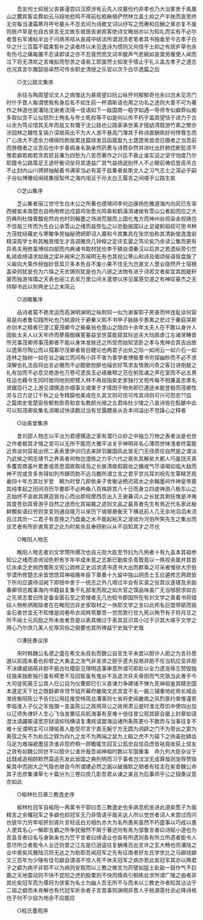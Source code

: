 <!-- { "loadSidebar": true } -->
　　吾友何士抑居父丧甚谨尝曰汉原涉有云先人坟墓俭约非孝也乃大治冢舍于鳯凰山之麓宾客会葬如云马踣地悲鸣不得前松栢楸梧俨然林立盖士抑之产半挫而哀思终无穷每当凄霜寒月呼号墓头不忍去间为诗歌文词以纾写之而赓和应酬之章亦复不废则居卢草是也自古丧言无文故东坡居丧谢宾客绝诗文晦翁亦以为知礼而实有不必尔者昔右军诸帖半出于问病吊唁从哀戚中结法所谓泪渍老笔者其书独垂至今古孝子白华之什三百篇不载束晳补之读者终以未见逸诗为恨则又何怪乎士抑之有居庐草也余有伤弓之痛每置不忍读即读之亦不忍竟然而文词辛酸声气悲婉如哀螀劳雁使人闻而泣下将无清欢之言难拟而愁苦之语易工耶虽然士抑发乎情止乎礼义盖古孝子之道志也况其言尔雅韶丽卓然可传余职史清授之乐官以次于白华逸篇之后 

　　○沈公路文集序 

　　余往与陶周望论文人之病惟达为甚周望曰阮公咏怀何郁郁奇也余曰岂未见苏门时什乎晋人每谓使我有身后名不如生前一杯酒斯语也用之功名之途则大善不可为著作之林道也彼潘陆沈谢者流得一佳语如下一敌国商一稳字如遇一导师专似癖莽似痴多取似贪不让似怒烈士殉名与夸士死权等不如是何以传不朽乎盖周望恬于进力于古以余为笃论惜其无年而兹又有慨于沈公路也公路家承世美才擅幼清既游竹素之樊亦涉园林之趣性复狷介深居简出不为大人游不悬高门簿其于称诗直酬夙好何悖尊生而广心浩大不遗余力缠绵险韵层累连篇牍发百函箴盈九士諰諰焉尝虑日摄者之当吾前而唇稽者之议吾后也中岁善病身名孰亲然药褁与诗筒杂然并进吐出肝肺捻断髭须不惟若癖若痴若贪若怒且兼为四愁为八苦而著作之兴迄不衰止谁实迫之坚守怕度乃尔耶籍令公路策足王途旴衡词垒将其道益广其气益扬送别怀人不止眼前俦侣登高吊古不止封内山川骋妍抽秘着书满家当必有富于兹集者矣斯文人之习气志士之深必乎嗣子谷似博雅绍闻结集授梨传之海内俎豆于孙太白王履吉之间嗟乎公路生矣 

　　○芝山集序 

　　芝山集者丽江世守生白木公之所著也德靖间李何边康扬扢雅道海内向风巳东渐西被矣未南暨也自杨用修远戍碧鸡张愈光鸣皋和鹤滇洱诸侯有雪山公者起而应之大历典刑杜陵膏馥宛然肖也时则翰墨之场进荒服而上国化鬼方而神州丝视染金视铸岂不信哉三传而为生白公承雪山之绪而益恢弘之以忠勤报国以止足禔躬祖砚可思书种方茂枕经藉史与寒畯争劳抽秘骋妍即词人寡和今其集具在张宗伯称其清新俊逸澹宕精深周学士称其触景情生才高调雅庶几钟爃之定评玄晏之笃论矣乃余读公集而更有异焉夫用修虽博综四部而内典诸书取材犹俭李于鳞自谓秦汉以后弃之若遗纵旁引竺乹祗收绮语求如唐之梁补阙宋之苏端明无有也其视公寒山和诗及偈颂俪语皆盘旋了义皈向大乘作频伽妙音具贝多本色且不废小果不住无为岂直文人慧业隐然开士宿根盖染则犹是也为六铢之天衣铸则犹是也为八琏之法物有进于诗若文者矣宜其脱屣轩裳而独游埃壒之天表也丽江去吴万里公间关遣使以序见属感交道之有神叹豪杰之无待聊书此以附两史公之末简云 

　　○消暍集序 

　　品诗者莫不艳灵运而高渊明渊明之咏荆轲一似为谢客耶子房奋而仲连耻谈何容易是向者鲁勾践所叱也乃桃源托于避秦义熙不书甲子脉脉乎黍离之悲过于秦庭哭斯亦剑术之精者巳澄江夏茂卿今之柴桑翁也毘山之隐四十余年太夫人在不敢以身许人固矣太夫人以天年终而蓼莪御痛誓墓益坚世莫能窥其际迨夫大珰扇虐江左诸贤畴昔所兄事茂卿师事茂卿者不能以身体发肤还之所受而始知坚卧之孝与鬼神合其吉凶故以遗荣尽陶公而以孺慕尽茂卿者皆目睫论也两君子出处之际一如闲云一如介石一如连林之独树一如在谷之幽兰而间有小异不害为善学者博极羣书穷探幽眇而不必不求深解也礼法自将出言必雅而不必酣歌恕醉也缁衣好笃求友情敦问奇之客日进倒屣之礼有加而不必息交绝游也万卷可遗良玉必琢雍穆之范在躬弦诵之声在室而不必五男任运也藉令生同时居同地则把臂入林不再屈指矣史家独行文苑传每不相兼盖忠孝名贤踞百行之上游见谓撰造亦细事又或束于才情困于物务即巳遵途未能登极而茂卿性灵与日力足订千秋之业专精靡他美成在久其文则可信可传其诗则可兴可怨忠??皿之篇南史笔楚臣些郁勃恢奇助宣名教颜光禄之五君咏杜少陵之八哀诗皆在酝酿中此可以知茂卿矣集名消暍试快读数过当有甘露醴泉从舌本间溢出不觉躁心之释者 

　　○诒美堂集序 

　　昔刘邵人物志以平淡为君德撰造之家有潜行众妙之中独立万物之表者淡是也世之作者极其才情之变可以无所不能而大雅平淡关乎神明非名心薄而世味浅者终莫能近焉谈何容易出师二表表里伊训归去来辞羽翼国风此皆无门无径质任自然是之谓淡乃武侯之明志靖节之养真者何物岂澄练之力乎六代之衰失其解矣大都人巧虽饶天真多覆宫商虽叶累黍或乖思涸故取续凫之长肤清故假靓妆之媚或气尽语竭如临大敌而神不完或贪多务得如列市肆而韵不远乌覩所谓立言之君乎京兆耳刘祝先生覃精艺苑垂四十年方其壮岁登　朝为时曾几即依亲子舍衡泌栖迟菽水之余翰墨间作神皇帝嘉其纯孝起之田间洊历华要即不必种桑八百株辞宫八十日而身立四虗神游八极东山之志始终不渝故其撰造皆肖心而出即规摩西京出入王谢兼词人之长犹其剩技惟是冲夷其度苍劲其骨游乎自然之途而化其镕裁之迹则文品之最真者先生有焉近代名家此秘鲜覩矣语曰穷则变变则通自隆万以来历下琅琊悬衡天下横诋前人几无余地滔滔末流且过其历一二君子有意挽之乃盘盎之水不能起粘天之波祗为河伯所笑先生之集出而谈艺者有所折衷焉变之此为时矣余且奉研削以从不自知其才之尽也 

　　○睢阳人物志 

　　睢阳人物志者刘文学瓒所撰次也自元勋大臣至节妇为凡例者十有九盖本其祖参知公之绪而咨询润色积有岁年卒成未竟之志斯巳勤矣杀青既竟以一帙视余属弁其首忆余承乏史局西蜀陈文宪公疏修正史诏求遗书遗书大出而郡乘之可采者惟徐大宗伯学谟所修楚志余皆悠悠耳神祖晚年臣下章奏十九留中独山阴贡士王应遴修志两疏皆下所司应遴待诏阙下即授中舍于一统志之外几增过半会有实录之役其议遂寝及余副春卿领总裁事海内书籍益复集于礼部发而观之如大官之馔品味虽广无当邭厨求如古之先贤志耆旧传足备金匮石至之旁搜者无几也假令郡国所在有刘文学之善着书将错综人物彬炳琬琰者在在睢阳岂非史家取材之一快耶文学之言曰此邦名巨盟带砺而铭金石者世宜无不知惟是闾巷布衣闺帏茕嫠苦一世而敦行甘九死以殉节有子将月旦之所不闻士元风励之所未收者吾是以表其微过于表其显识其小过于识其大嗟乎文学之用心乃尔庶几美人伦厚风俗之纲要也其所禆益宁史哉宁史哉 

　　○漕抚奏议序 

　　宋时韩魏公名德之盛在希文永叔右而魏公自言生平未尝以胆许人胆之为言孙思邈以前固未着也抑曾之大勇孟之浩气非圣贤之胆乎遗大投艰非胆不任当机应变非胆不决建威销萌非胆不振古社稷臣见理明造事审意所谓可即赴以全力遗宠辱忘赞毁独往独来独断独行虽有樗里不及回智虽有鬼谷不及造次非夫骨刚而气完孰当此者乎今大司徒宪葵王公其人巳公自为仪曹郎巳引义直谏力争建储不惮九死神祖鉴其精忠国本遂定天下壮之既繇卿寺领节钺开幕府畿南文武具宜不名一器三辅重地屹焉长城会淮抚衡阳陈公予告归公用廷推受特简总漕事则七省将吏闻畿南之风烈禀约束惟谨若李临淮入子仪之军旌旗一变盖陈公之政用简公之政用肃云是时淮北荐饥中使四出加以辽师失律奸人生心飞刍发粟征兵航海事有至难十倍往昔公观其窽会屡上封章如请澄汰请蠲赈请宽宗狱请抑珰横请复漕规请罢海运诸所条陈更仆不数而与当事往复不难十反谓明主可以理喻善人能受尽言宁直无婉宁方无圆为洞辟之门不为旁出之窦为离弦之矢不为处后之錞为四九之龙不为两端之鼠为上殿之虎不为辕下之驹虽批鳞齿马足为难端裭墨惩贪谁非怨府稍一顾瞻辄生回互公孤忠自信百虑皆袪竟收获上信友之效有如魏公同世不以胆许公谁许哉吾闻神祖时数以军国重事　命九列大臣杂议于廷既咸造相顾默然莫适先发此皆国之典刑明而习于事者岂汶汶无成算哉则宠辱赞毁柴其中而刚大之气隐也继自今所谓建必然之画以破循默之陋者有桂圭在矣昔魏公命其子忠彦集谏草七十篇分为三卷曰庶几彰吾君从谏之美且为后事师乎公之锓奏议意亦如此 

　　○榆林杜日章三教逸史序 

　　榆林杜冠军自榆阳一再寓书于鄂曰吾三教逸史也多病息机坐进此道矣愿子为我精言之余曙冠军之多癖也抑冠军无乃非情语乎哉夫达人所以觉世者词人未尝过而问也彼毕力穷年呕肝刻肾片言轻诋白刃相仇亦大为名所愚矣虽然不朽盛事以巧成以愚入使其名心一解即五霸之所争犹傲然不屑于著述何有焉为邹鲁言者曰诗赋小道也为苦县言者曰名与身孰亲也为竺干言者曰绮语业也各有所遗则各有所立所遗者能令人意尽所立者能令人业迁则晋之江左是巳逍遥往复酬难百出支许之玄大畅也而潘陆之业中衰矣风雅陆沉将无达之为助耶吾闻冠军之先有征南者好左氏学世比之马癖钱癖又三百年为少陵有佳句癖自谓语不惊人死不休夫冠军之病亦若此矣冠军其亦以两君子之癖为病乎非耶不以为病则安取而以三教之微言为药譬如猛士赴敌一鼓作气不巨鹿之天地震动则不快不昆阳之虎豹股栗则不快而倏焉引桐练丝求所谓广陵之曲者非其伦矣冠军而为儒将为侠客为名士为幽人吾无所不与而未以三教史许者知其沾沾于二祖之癖而未肯解也有代冠军折余者子言晋事则渊明非晋人乎桃源莲社讵必降诗格也子何不少自为地余不应能应 

　　○程氏墨苑序 

